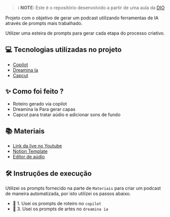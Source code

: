  > ℹ️ **NOTE:** Este é o repositório desenvolvido a partir de uma aula da [DIO](https://dio.me)

Projeto com o objetivo de gerar um podcast utilizando ferramentas de IA através de prompts mais trabalhado.

Utilizer uma esteira de prompts para gerar cada etapa do processo criativo.

## 💻 Tecnologias utilizadas no projeto

- [Copilot](https://copilot.microsoft.com/) 
- [Dreamina Ia](https://dreamina.capcut.com/pt-br/)
- [Capcut](https://www.capcut.com/pt-br/)

## ✨ Como foi feito ?

- Roteiro gerado via copilot
- Dreamina Ia Para gerar capas
- Capcut para tratar aúdio e adicionar sons de fundo

## 📚 Materiais

- [Link da live no Youtube](https://www.youtube.com)
- [Notion Template](https://helpful-jump-17b.notion.site/PAS-Podcast-AI-Studio-210489e15d7a4a73b743bb159e45d06f?pvs=4)
- [Editor de aúdio](https://www.capcut.com/editor?from_page=landing_page&__action_from=picture_V%C3%ADdeos%20profissionais%20em%20minutos,%20n%C3%A3o%20em%20horas.)


## 🛠️ Instruções de execução

Utilizei os prompts fornecido na parte de `Materiais` para criar um podcast de maneira automatizada, por isto utilizei os passos abaixo.

- 🤖 1. Usei os prompts de roteiro no `copilot`
- 🤖 3. Usei os prompts de artes no `dreamina ia`



